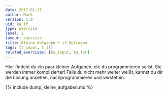 ```yaml
---
date: 2017-01-25
author: Mark
version: 1.0
uid: ka_if
type: exercise
level: 2
layout: exercise
title: Kleine Aufgaben • if-Abfragen
tags: [t_input, t_if]
related_exercises: [ka_input, ka_for]
---
```


Hier findest du ein paar kleiner Aufgaben, die du programmieren sollst.
Sie werden immer komplizierter! Falls du nicht mehr weiter weißt,
kannst du dir die Lösung ansehen, nachprogrammieren und verstehen.


{% include dump_kleine_aufgaben.md %}

